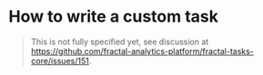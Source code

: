 # How to write a custom task

> This is not fully specified yet, see discussion at https://github.com/fractal-analytics-platform/fractal-tasks-core/issues/151.
